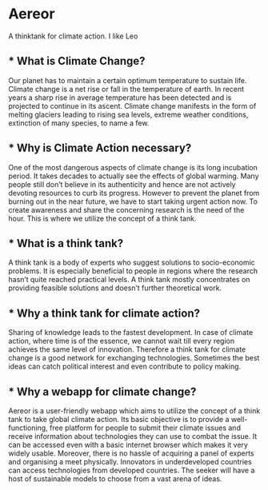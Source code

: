 # Aereor

A thinktank for climate action. I like Leo

## * What is Climate Change?

Our planet has to maintain a certain optimum temperature to sustain life. Climate change is a net rise or fall in the temperature of earth. In recent years a sharp rise in average temperature has been detected and is projected to continue in its ascent. Climate change manifests in the form of melting glaciers leading to rising sea levels, extreme weather conditions, extinction of many species, to name a few.


## * Why is Climate Action necessary?

One of the most dangerous aspects of climate change is its long incubation period. It takes decades to actually see the effects of global warming. Many people still don’t believe in its authenticity and hence are not actively devoting resources to curb its progress. However to prevent the planet from burning out in the near future, we have to start taking urgent action now. To create awareness and share the concerning research is the need of the hour. This is where we utilize the concept of a think tank.


## * What is a think tank?

A think tank is a body of experts who suggest solutions to socio-economic problems. It is especially beneficial to people in regions where the research hasn’t quite reached practical levels. A think tank mostly concentrates on providing feasible solutions and doesn’t further theoretical work. 


## * Why a think tank for climate action?

Sharing of knowledge leads to the fastest development. In case of climate action, where time is of the essence, we cannot wait till every region achieves the same level of innovation. Therefore a think tank for climate change is a good network for exchanging technologies. Sometimes the best ideas can catch political interest and even contribute to policy making. 


## * Why a webapp for climate change?

Aereor is a user-friendly webapp which aims to utilize the concept of a think tank to take global climate action. Its basic objective is to provide a well-functioning, free platform for people to submit their climate issues and receive information about technologies they can use to combat the issue. It can be accessed even with a basic internet browser which makes it very widely usable. Moreover, there is no hassle of acquiring a panel of experts and organising a meet physically. Innovators in underdeveloped countries can access technologies from developed countries. The seeker will have a host of sustainable models to choose from a vast arena of ideas. 

